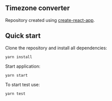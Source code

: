 ## Timezone converter

Repository created using [create-react-app](https://github.com/facebook/create-react-app).

## Quick start

Clone the repository and install all dependencies:

```
yarn install
```

Start application:

```
yarn start
```

To start test use:

```
yarn test
```
